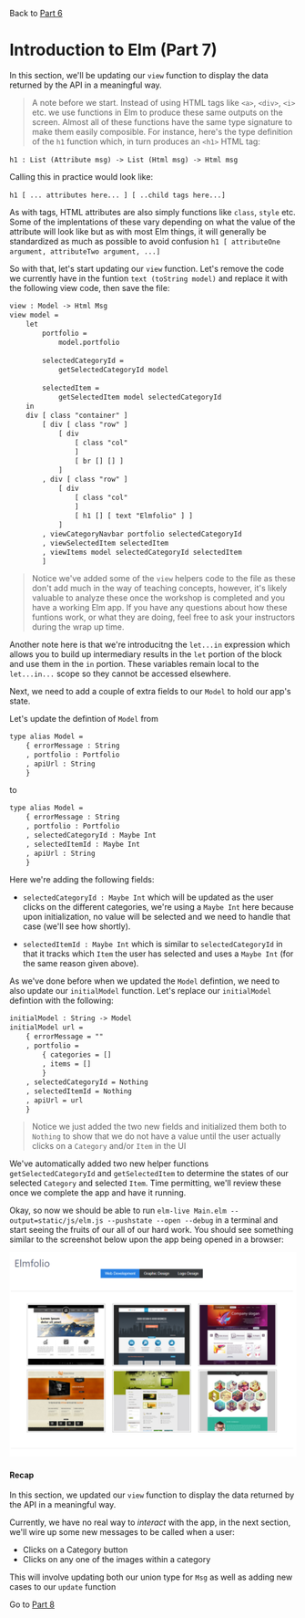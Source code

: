 
Back to [Part 6](../part6/README.md)

# Introduction to Elm (Part 7)

In this section, we'll be updating our `view` function to display the data returned by the API in a meaningful
way. 

>A note before we start. Instead of using HTML tags like `<a>`, `<div>`, `<i>` etc. we use functions in Elm to produce these
same outputs on the screen. Almost all of these functions have the same type signature to make them easily
composible. For instance, here's the type definition of the `h1` function which, in turn produces an `<h1>` HTML tag:

`h1 : List (Attribute msg) -> List (Html msg) -> Html msg`

Calling this in practice would look like:

`h1 [ ... attributes here... ] [ ..child tags here...]`
 
As with tags, HTML attributes are also simply functions like `class`, `style` etc. Some of the implentations of these vary
depending on what the value of the attribute will look like but as with most Elm things, it will generally 
be standardized as much as possible to avoid confusion `h1 [ attributeOne argument, attributeTwo argument, ...]`

So with that, let's start updating our `view` function. Let's remove the code we currently have
in the funtion `text (toString model)` and replace it with the following view code, then save the file:

```
view : Model -> Html Msg
view model =
    let
        portfolio =
            model.portfolio

        selectedCategoryId =
            getSelectedCategoryId model

        selectedItem =
            getSelectedItem model selectedCategoryId
    in
    div [ class "container" ]
        [ div [ class "row" ]
            [ div
                [ class "col"
                ]
                [ br [] [] ]
            ]
        , div [ class "row" ]
            [ div
                [ class "col"
                ]
                [ h1 [] [ text "Elmfolio" ] ]
            ]
        , viewCategoryNavbar portfolio selectedCategoryId
        , viewSelectedItem selectedItem
        , viewItems model selectedCategoryId selectedItem
        ]
```

>Notice we've added some of the `view` helpers code to the file as these don't add much in the way of teaching concepts, however, 
it's likely valuable to analyze these once the workshop is completed and you have a working Elm app. If you have any questions
about how these funtions work, or what they are doing, feel free to ask your instructors during the wrap up time. 

Another note here is that we're introducitng the `let...in` expression which allows you to build up intermediary results in
the `let` portion of the block and use them in the `in` portion. These variables remain local to the `let...in...` scope
so they cannot be accessed elsewhere.

Next, we need to add a couple of extra fields to our `Model` to hold our app's state.

Let's update the defintion of `Model` from

```
type alias Model =
    { errorMessage : String
    , portfolio : Portfolio
    , apiUrl : String
    }
```

to

```
type alias Model =
    { errorMessage : String
    , portfolio : Portfolio
    , selectedCategoryId : Maybe Int
    , selectedItemId : Maybe Int
    , apiUrl : String
    }
```

Here we're adding the following fields:

- `selectedCategoryId : Maybe Int` which will be updated as the user clicks on the different categories, we're using a
`Maybe Int` here because upon initialization, no value will be selected and we need to handle that case (we'll see how
shortly).

- `selectedItemId : Maybe Int` which is similar to `selectedCategoryId` in that it tracks which `Item` the user has
 selected and uses a `Maybe Int` (for the same reason given above).

As we've done before when we updated the `Model` defintion, we need to also update our `initialModel` function. 
Let's replace our `initialModel` defintion with the following:
 
```
initialModel : String -> Model
initialModel url =
    { errorMessage = ""
    , portfolio =
        { categories = []
        , items = []
        }
    , selectedCategoryId = Nothing
    , selectedItemId = Nothing
    , apiUrl = url
    }
```

>Notice we just added the two new fields and initialized them both to `Nothing` to show that we do not have a value
until the user actually clicks on a `Category` and/or `Item` in the UI

We've automatically added two new helper functions `getSelectedCategoryId` and `getSelectedItem` to determine the states of our selected
`Category` and selected `Item`. Time permitting, we'll review these once we complete the app and have it running. 

Okay, so now we should be able to run `elm-live Main.elm --output=static/js/elm.js --pushstate --open --debug`
in a terminal and start seeing the fruits of our all of our hard work. You should see something similar
to the screenshot below upon the app being opened in a browser:

![App Preview](../static/images/app.png)

#### Recap

In this section, we updated our `view` function to display the data returned by the API in a meaningful
way. 

Currently, we have no real way to _interact_ with the app, in the next section, we'll wire up some new 
messages to be called when a user:

- Clicks on a Category button
- Clicks on any one of the images within a category

This will involve updating both our union type for `Msg` as well as adding new cases to our `update` function

Go to [Part 8](../part8/README.md)